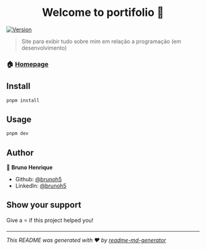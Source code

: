 <h1 align="center">Welcome to portifolio 👋</h1>
<p>
  <a href="https://www.npmjs.com/package/portifolio" target="_blank">
    <img alt="Version" src="https://img.shields.io/npm/v/portifolio.svg">
  </a>
</p>

> Site para exibir tudo sobre mim em relação a programação (em desenvolvimento)

### 🏠 [Homepage](brunoh5.github.io/portfolio)

## Install

```sh
pnpm install
```

## Usage

```sh
pnpm dev
```

## Author

👤 **Bruno Henrique**

* Github: [@brunoh5](https://github.com/brunoh5)
* LinkedIn: [@brunoh5](https://linkedin.com/in/brunoh5)

## Show your support

Give a ⭐️ if this project helped you!

***
_This README was generated with ❤️ by [readme-md-generator](https://github.com/kefranabg/readme-md-generator)_